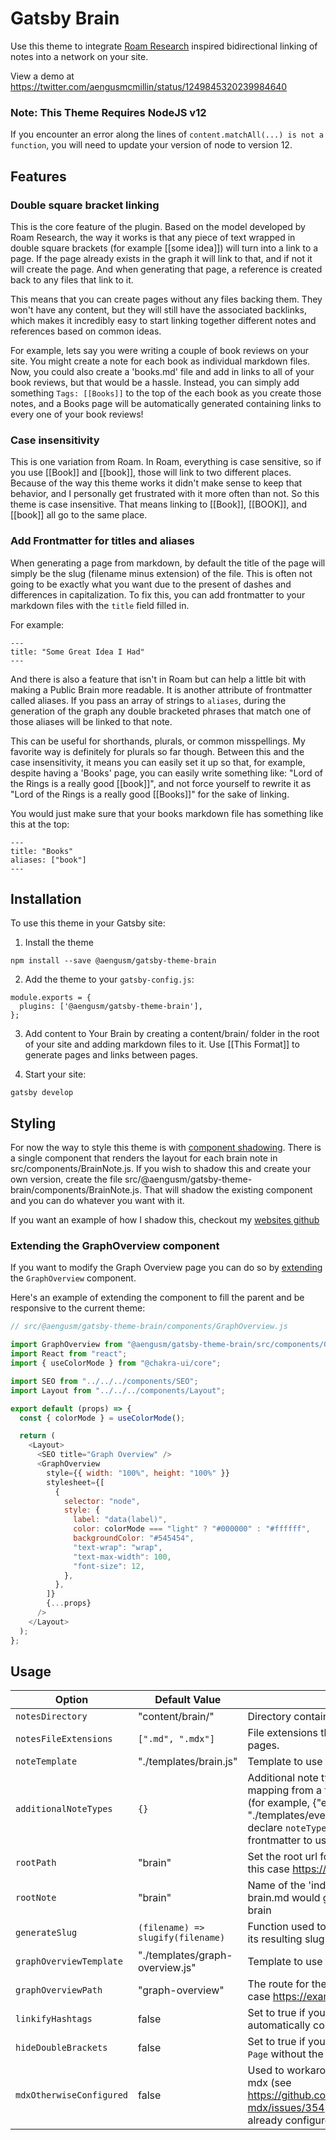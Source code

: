 # Gatsby Brain

Use this theme to integrate [Roam Research](https://roamresearch.com/) inspired bidirectional linking of notes into a network on your site.

View a demo at https://twitter.com/aengusmcmillin/status/1249845320239984640

### Note: This Theme Requires NodeJS v12

If you encounter an error along the lines of `content.matchAll(...) is not a function`, you will need to update your version of node to version 12.

## Features

### Double square bracket linking

This is the core feature of the plugin. Based on the model developed by Roam Research, the way it works is that any piece of text wrapped in double square brackets (for example [[some idea]]) will turn into a link to a page. If the page already exists in the graph it will link to that, and if not it will create the page. And when generating that page, a reference is created back to any files that link to it.

This means that you can create pages without any files backing them. They won't have any content, but they will still have the associated backlinks, which makes it incredibly easy to start linking together different notes and references based on common ideas.

For example, lets say you were writing a couple of book reviews on your site. You might create a note for each book as individual markdown files. Now, you could also create a 'books.md' file and add in links to all of your book reviews, but that would be a hassle. Instead, you can simply add something `Tags: [[Books]]` to the top of the each book as you create those notes, and a Books page will be automatically generated containing links to every one of your book reviews!

### Case insensitivity

This is one variation from Roam. In Roam, everything is case sensitive, so if you use [[Book]] and [[book]], those will link to two different places. Because of the way this theme works it didn't make sense to keep that behavior, and I personally get frustrated with it more often than not. So this theme is case insensitive. That means linking to [[Book]], [[BOOK]], and [[book]] all go to the same place.

### Add Frontmatter for titles and aliases

When generating a page from markdown, by default the title of the page will simply be the slug (filename minus extension) of the file. This is often not going to be exactly what you want due to the present of dashes and differences in capitalization. To fix this, you can add frontmatter to your markdown files with the `title` field filled in.

For example:

```
---
title: "Some Great Idea I Had"
---
```

And there is also a feature that isn't in Roam but can help a little bit with making a Public Brain more readable. It is another attribute of frontmatter called aliases. If you pass an array of strings to `aliases`, during the generation of the graph any double bracketed phrases that match one of those aliases will be linked to that note.

This can be useful for shorthands, plurals, or common misspellings. My favorite way is definitely for plurals so far though. Between this and the case insensitivity, it means you can easily set it up so that, for example, despite having a 'Books' page, you can easily write something like: "Lord of the Rings is a really good [[book]]", and not force yourself to rewrite it as "Lord of the Rings is a really good [[Books]]" for the sake of linking.

You would just make sure that your books markdown file has something like this at the top:

```
---
title: "Books"
aliases: ["book"]
---
```

## Installation

To use this theme in your Gatsby site:

1. Install the theme

```
npm install --save @aengusm/gatsby-theme-brain
```

2. Add the theme to your `gatsby-config.js`:

```
module.exports = {
  plugins: ['@aengusm/gatsby-theme-brain'],
};
```

3. Add content to Your Brain by creating a content/brain/ folder in the root of your site and adding markdown files to it. Use [[This Format]] to generate pages and links between pages.

4. Start your site:

```
gatsby develop
```

## Styling

For now the way to style this theme is with [component shadowing](https://www.gatsbyjs.org/blog/2019-04-29-component-shadowing/). There is a single component that renders the layout for each brain note in src/components/BrainNote.js. If you wish to shadow this and create your own version, create the file src/@aengusm/gatsby-theme-brain/components/BrainNote.js. That will shadow the existing component and you can do whatever you want with it.

If you want an example of how I shadow this, checkout my [websites github](https://github.com/aengusmcmillin/aengusmcmillin.com/blob/master/src/%40aengusm/gatsby-theme-brain/components/BrainNote.js)

### Extending the GraphOverview component

If you want to modify the Graph Overview page you can do so by [extending](https://www.gatsbyjs.org/docs/theme-api/#extending) the `GraphOverview` component.

Here's an example of extending the component to fill the parent and be responsive to the current theme:

```js
// src/@aengusm/gatsby-theme-brain/components/GraphOverview.js

import GraphOverview from "@aengusm/gatsby-theme-brain/src/components/GraphOverview";
import React from "react";
import { useColorMode } from "@chakra-ui/core";

import SEO from "../../../components/SEO";
import Layout from "../../../components/Layout";

export default (props) => {
  const { colorMode } = useColorMode();

  return (
    <Layout>
      <SEO title="Graph Overview" />
      <GraphOverview
        style={{ width: "100%", height: "100%" }}
        stylesheet={[
          {
            selector: "node",
            style: {
              label: "data(label)",
              color: colorMode === "light" ? "#000000" : "#ffffff",
              backgroundColor: "#545454",
              "text-wrap": "wrap",
              "text-max-width": 100,
              "font-size": 12,
            },
          },
        ]}
        {...props}
      />
    </Layout>
  );
};
```

## Usage

| Option                   | Default Value                     | Description                                                                                                                                                                                                                                       |
| ------------------------ | --------------------------------- | ------------------------------------------------------------------------------------------------------------------------------------------------------------------------------------------------------------------------------------------------- |
| `notesDirectory`         | "content/brain/"                  | Directory containing your brain note files                                                                                                                                                                                                        |
| `notesFileExtensions`    | `[".md", ".mdx"]`                 | File extensions that will be used to generate pages.                                                                                                                                                                                              |
| `noteTemplate`           | "./templates/brain.js"            | Template to use for note rendering                                                                                                                                                                                                                |
| `additionalNoteTypes`    | `{}`                              | Additional note types. This should be a mapping from a type string to a template path. (for example, {"evergreen": "./templates/evergreen.js"} would allow you to declare `noteType: "evergreen"` in your frontmatter to use that other template) |
| `rootPath`               | "brain"                           | Set the root url for the brain on your site (e.g. in this case https://example.com/brain)                                                                                                                                                         |
| `rootNote`               | "brain"                           | Name of the 'index' note. So in this case brain.md would generate the root page of the brain                                                                                                                                                      |
| `generateSlug`           | `(filename) => slugify(filename)` | Function used to turn the filename of a note into its resulting slug (path)                                                                                                                                                                       |
| `graphOverviewTemplate`  | "./templates/graph-overview.js"   | Template to use for the graph overview                                                                                                                                                                                                            |
| `graphOverviewPath`      | "graph-overview"                  | The route for the graph overview (e.g. in this case https://example.com/graph-overview)                                                                                                                                                           |
| `linkifyHashtags`        | false                             | Set to true if you want text such as `#Test` to be automatically converted into a page and link.                                                                                                                                                  |
| `hideDoubleBrackets`     | false                             | Set to true if you want `[[Page]]` to show up as `Page` without the double brackets                                                                                                                                                               |
| `mdxOtherwiseConfigured` | false                             | Used to workaround a bug in gatsby-plugin-mdx (see https://github.com/ChristopherBiscardi/gatsby-mdx/issues/354). Set to true if you have already configured mdx                                                                                  |
